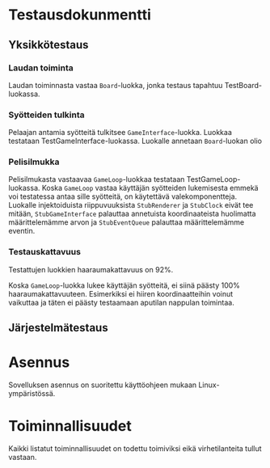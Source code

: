# Testausdokunmentti

## Yksikkötestaus

### Laudan toiminta

Laudan toiminnasta vastaa `Board`-luokka, jonka testaus tapahtuu TestBoard-luokassa.

### Syötteiden tulkinta

Pelaajan antamia syötteitä tulkitsee `GameInterface`-luokka.
Luokkaa testataan TestGameInterface-luokassa. Luokalle annetaan `Board`-luokan olio

### Pelisilmukka

Pelisilmukasta vastaavaa `GameLoop`-luokkaa testataan TestGameLoop-luokassa.
Koska `GameLoop` vastaa käyttäjän syötteiden lukemisesta emmekä voi testatessa antaa sille syötteitä, on käytettävä valekomponentteja.
Luokalle injektoiduista riippuvuuksista `StubRenderer` ja `StubClock` eivät tee mitään,
`StubGameInterface` palauttaa annetuista koordinaateista huolimatta määrittelemämme arvon ja `StubEventQueue` palauttaa määrittelemämme eventin.

### Testauskattavuus

Testattujen luokkien haaraumakattavuus on 92%.

Koska `GameLoop`-luokka lukee käyttäjän syötteitä, ei siinä päästy 100% haaraumakattavuuteen. 
Esimerkiksi ei hiiren koordinaatteihin voinut vaikuttaa ja täten ei päästy testaamaan aputilan nappulan toimintaa.

## Järjestelmätestaus

# Asennus

Sovelluksen asennus on suoritettu käyttöohjeen mukaan Linux-ympäristössä.

# Toiminnallisuudet

Kaikki listatut toiminnallisuudet on todettu toimiviksi eikä virhetilanteita tullut vastaan.
